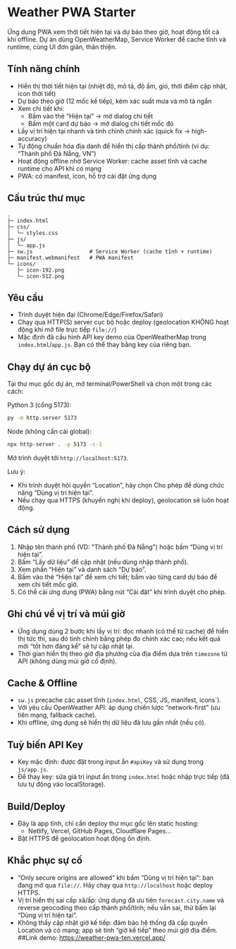 ﻿# Weather PWA Starter

Ứng dụng PWA xem thời tiết hiện tại và dự báo theo giờ, hoạt động tốt cả khi offline. Dự án dùng OpenWeatherMap, Service Worker để cache tĩnh và runtime, cùng UI đơn giản, thân thiện.

## Tính năng chính

- Hiển thị thời tiết hiện tại (nhiệt độ, mô tả, độ ẩm, gió, thời điểm cập nhật, icon thời tiết)
- Dự báo theo giờ (12 mốc kế tiếp), kèm xác suất mưa và mô tả ngắn
- Xem chi tiết khi:
  - Bấm vào thẻ “Hiện tại” → mở dialog chi tiết
  - Bấm một card dự báo → mở dialog chi tiết mốc đó
- Lấy vị trí hiện tại nhanh và tinh chỉnh chính xác (quick fix → high-accuracy)
- Tự động chuẩn hóa địa danh để hiển thị cấp thành phố/tỉnh (ví dụ: “Thành phố Đà Nẵng, VN”)
- Hoạt động offline nhờ Service Worker: cache asset tĩnh và cache runtime cho API khi có mạng
- PWA: có manifest, icon, hỗ trợ cài đặt ứng dụng

## Cấu trúc thư mục

```
.
├─ index.html
├─ css/
│  └─ styles.css
├─ js/
│  └─ app.js
├─ sw.js                  # Service Worker (cache tĩnh + runtime)
├─ manifest.webmanifest   # PWA manifest
└─ icons/
   ├─ icon-192.png
   └─ icon-512.png
```

## Yêu cầu

- Trình duyệt hiện đại (Chrome/Edge/Firefox/Safari)
- Chạy qua HTTP(S) server cục bộ hoặc deploy (geolocation KHÔNG hoạt động khi mở file trực tiếp `file://`)
- Mặc định đã cấu hình API key demo của OpenWeatherMap trong `index.html`/`app.js`. Bạn có thể thay bằng key của riêng bạn.

## Chạy dự án cục bộ

Tại thư mục gốc dự án, mở terminal/PowerShell và chọn một trong các cách:

Python 3 (cổng 5173):

```bash
py -m http.server 5173
```

Node (không cần cài global):

```bash
npx http-server . -p 5173 -c-1
```

Mở trình duyệt tới `http://localhost:5173`.

Lưu ý:

- Khi trình duyệt hỏi quyền “Location”, hãy chọn Cho phép để dùng chức năng “Dùng vị trí hiện tại”.
- Nếu chạy qua HTTPS (khuyến nghị khi deploy), geolocation sẽ luôn hoạt động.

## Cách sử dụng

1. Nhập tên thành phố (VD: "Thành phố Đà Nẵng") hoặc bấm “Dùng vị trí hiện tại”.
2. Bấm “Lấy dữ liệu” để cập nhật (nếu dùng nhập thành phố).
3. Xem phần “Hiện tại” và danh sách “Dự báo”.
4. Bấm vào thẻ “Hiện tại” để xem chi tiết; bấm vào từng card dự báo để xem chi tiết mốc giờ.
5. Có thể cài ứng dụng (PWA) bằng nút “Cài đặt” khi trình duyệt cho phép.

## Ghi chú về vị trí và múi giờ

- Ứng dụng dùng 2 bước khi lấy vị trí: đọc nhanh (có thể từ cache) để hiển thị tức thì, sau đó tinh chỉnh bằng phép đo chính xác cao; nếu kết quả mới “tốt hơn đáng kể” sẽ tự cập nhật lại.
- Thời gian hiển thị theo giờ địa phương của địa điểm dựa trên `timezone` từ API (không dùng múi giờ cố định).

## Cache & Offline

- `sw.js` precache các asset tĩnh (`index.html`, CSS, JS, manifest, icons`).
- Với yêu cầu OpenWeather API: áp dụng chiến lược “network-first” (ưu tiên mạng, fallback cache).
- Khi offline, ứng dụng sẽ hiển thị dữ liệu đã lưu gần nhất (nếu có).

## Tuỳ biến API Key

- Key mặc định: được đặt trong input ẩn `#apiKey` và sử dụng trong `js/app.js`.
- Để thay key: sửa giá trị input ẩn trong `index.html` hoặc nhập trực tiếp (đã lưu tự động vào localStorage).

## Build/Deploy

- Đây là app tĩnh, chỉ cần deploy thư mục gốc lên static hosting:
  - Netlify, Vercel, GitHub Pages, Cloudflare Pages…
- Bật HTTPS để geolocation hoạt động ổn định.

## Khắc phục sự cố

- “Only secure origins are allowed” khi bấm “Dùng vị trí hiện tại”: bạn đang mở qua `file://`. Hãy chạy qua `http://localhost` hoặc deploy HTTPS.
- Vị trí hiển thị sai cấp xã/ấp: ứng dụng đã ưu tiên `forecast.city.name` và reverse geocoding theo cấp thành phố/tỉnh; nếu vẫn sai, thử bấm lại “Dùng vị trí hiện tại”.
- Không thấy cập nhật giờ kế tiếp: đảm bảo hệ thống đã cấp quyền Location và có mạng; app sẽ tính “giờ kế tiếp” theo múi giờ địa điểm.
##Link demo: https://weather-pwa-ten.vercel.app/
